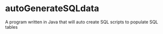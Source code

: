 # autoGenerateSQLdata
A program written in Java that will auto create SQL scripts to populate SQL tables
